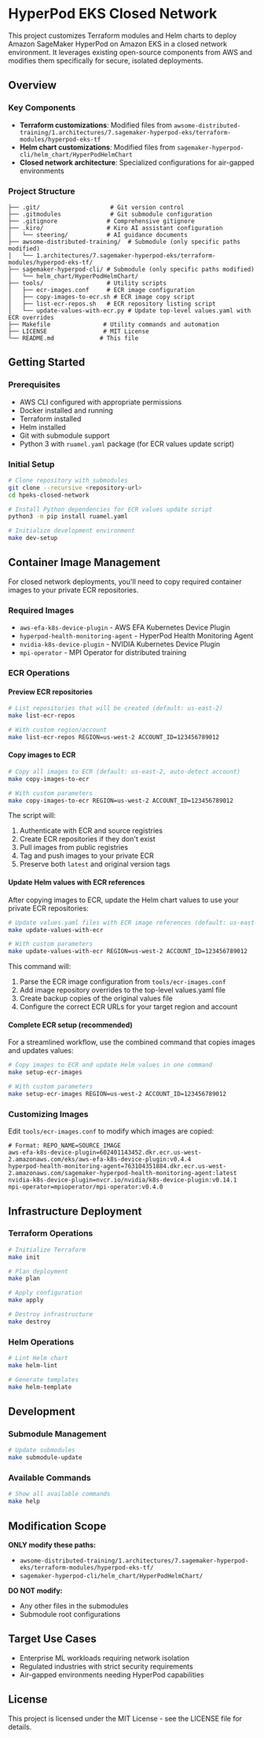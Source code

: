# HyperPod EKS Closed Network

This project customizes Terraform modules and Helm charts to deploy Amazon SageMaker HyperPod on Amazon EKS in a closed network environment. It leverages existing open-source components from AWS and modifies them specifically for secure, isolated deployments.

## Overview

### Key Components
- **Terraform customizations**: Modified files from `awsome-distributed-training/1.architectures/7.sagemaker-hyperpod-eks/terraform-modules/hyperpod-eks-tf`
- **Helm chart customizations**: Modified files from `sagemaker-hyperpod-cli/helm_chart/HyperPodHelmChart`
- **Closed network architecture**: Specialized configurations for air-gapped environments

### Project Structure
```
├── .git/                    # Git version control
├── .gitmodules              # Git submodule configuration
├── .gitignore              # Comprehensive gitignore
├── .kiro/                  # Kiro AI assistant configuration
│   └── steering/           # AI guidance documents
├── awsome-distributed-training/  # Submodule (only specific paths modified)
│   └── 1.architectures/7.sagemaker-hyperpod-eks/terraform-modules/hyperpod-eks-tf/
├── sagemaker-hyperpod-cli/ # Submodule (only specific paths modified)
│   └── helm_chart/HyperPodHelmChart/
├── tools/                  # Utility scripts
│   ├── ecr-images.conf     # ECR image configuration
│   ├── copy-images-to-ecr.sh # ECR image copy script
│   ├── list-ecr-repos.sh   # ECR repository listing script
│   └── update-values-with-ecr.py # Update top-level values.yaml with ECR overrides
├── Makefile               # Utility commands and automation
├── LICENSE                # MIT License
└── README.md             # This file
```

## Getting Started

### Prerequisites
- AWS CLI configured with appropriate permissions
- Docker installed and running
- Terraform installed
- Helm installed
- Git with submodule support
- Python 3 with `ruamel.yaml` package (for ECR values update script)

### Initial Setup
```bash
# Clone repository with submodules
git clone --recursive <repository-url>
cd hpeks-closed-network

# Install Python dependencies for ECR values update script
python3 -m pip install ruamel.yaml

# Initialize development environment
make dev-setup
```

## Container Image Management

For closed network deployments, you'll need to copy required container images to your private ECR repositories.

### Required Images
- `aws-efa-k8s-device-plugin` - AWS EFA Kubernetes Device Plugin
- `hyperpod-health-monitoring-agent` - HyperPod Health Monitoring Agent
- `nvidia-k8s-device-plugin` - NVIDIA Kubernetes Device Plugin
- `mpi-operator` - MPI Operator for distributed training

### ECR Operations

#### Preview ECR repositories
```bash
# List repositories that will be created (default: us-east-2)
make list-ecr-repos

# With custom region/account
make list-ecr-repos REGION=us-west-2 ACCOUNT_ID=123456789012
```

#### Copy images to ECR
```bash
# Copy all images to ECR (default: us-east-2, auto-detect account)
make copy-images-to-ecr

# With custom parameters
make copy-images-to-ecr REGION=us-west-2 ACCOUNT_ID=123456789012
```

The script will:
1. Authenticate with ECR and source registries
2. Create ECR repositories if they don't exist
3. Pull images from public registries
4. Tag and push images to your private ECR
5. Preserve both `latest` and original version tags

#### Update Helm values with ECR references
After copying images to ECR, update the Helm chart values to use your private ECR repositories:
```bash
# Update values.yaml files with ECR image references (default: us-east-2, auto-detect account)
make update-values-with-ecr

# With custom parameters
make update-values-with-ecr REGION=us-west-2 ACCOUNT_ID=123456789012
```

This command will:
1. Parse the ECR image configuration from `tools/ecr-images.conf`
2. Add image repository overrides to the top-level values.yaml file
3. Create backup copies of the original values file
4. Configure the correct ECR URLs for your target region and account

#### Complete ECR setup (recommended)
For a streamlined workflow, use the combined command that copies images and updates values:
```bash
# Copy images to ECR and update Helm values in one command
make setup-ecr-images

# With custom parameters
make setup-ecr-images REGION=us-west-2 ACCOUNT_ID=123456789012
```

### Customizing Images
Edit `tools/ecr-images.conf` to modify which images are copied:
```
# Format: REPO_NAME=SOURCE_IMAGE
aws-efa-k8s-device-plugin=602401143452.dkr.ecr.us-west-2.amazonaws.com/eks/aws-efa-k8s-device-plugin:v0.4.4
hyperpod-health-monitoring-agent=763104351884.dkr.ecr.us-west-2.amazonaws.com/sagemaker-hyperpod-health-monitoring-agent:latest
nvidia-k8s-device-plugin=nvcr.io/nvidia/k8s-device-plugin:v0.14.1
mpi-operator=mpioperator/mpi-operator:v0.4.0
```

## Infrastructure Deployment

### Terraform Operations
```bash
# Initialize Terraform
make init

# Plan deployment
make plan

# Apply configuration
make apply

# Destroy infrastructure
make destroy
```

### Helm Operations
```bash
# Lint Helm chart
make helm-lint

# Generate templates
make helm-template
```

## Development

### Submodule Management
```bash
# Update submodules
make submodule-update
```

### Available Commands
```bash
# Show all available commands
make help
```

## Modification Scope

**ONLY modify these paths:**
- `awsome-distributed-training/1.architectures/7.sagemaker-hyperpod-eks/terraform-modules/hyperpod-eks-tf/`
- `sagemaker-hyperpod-cli/helm_chart/HyperPodHelmChart/`

**DO NOT modify:**
- Any other files in the submodules
- Submodule root configurations

## Target Use Cases
- Enterprise ML workloads requiring network isolation
- Regulated industries with strict security requirements
- Air-gapped environments needing HyperPod capabilities

## License
This project is licensed under the MIT License - see the LICENSE file for details.
